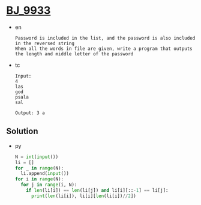 # [BJ_9933](https://acmicpc.net/problem/9933)

* en

  ```en
  Password is included in the list, and the password is also included in the reversed string
  When all the words in file are given, write a program that outputs the length and middle letter of the password

  ```

* tc

  ```tc
  Input:
  4
  las
  god
  psala
  sal

  Output: 3 a
  ```

## Solution

* py

  ```py
  N = int(input())
  li = []
  for _ in range(N):
    li.append(input())
  for i in range(N):
    for j in range(i, N):
      if len(li[i]) == len(li[j]) and li[i][::-1] == li[j]:
        print(len(li[i]), li[i][len(li[i])//2])
  ```
